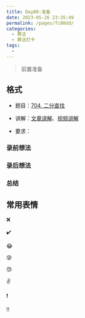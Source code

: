```yaml
---
title: Day00-准备
date: 2023-05-26 23:35:49
permalink: /pages/fc80dd/
categories:
  - 算法
  - 算法打卡
tags:
  - 
---
```


> 前置准备

<!-- more -->

## 格式

+ 题目：[704. 二分查找]()

+ 讲解：[文章讲解]()、[视频讲解]()

+ 要求：



### 录前想法

### 录后想法

### 总结



## 常用表情

:x:

:heavy_check_mark:

:joy:

:cold_sweat:

:sweat:

:v:

:heavy_exclamation_mark:

:bangbang: